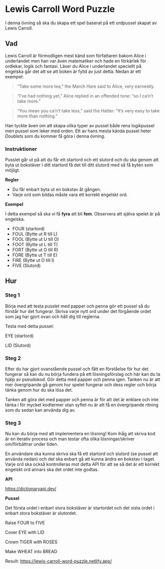# Lewis Carroll Word Puzzle

I denna övning så ska du skapa ett spel baserat på ett ordpussel skapat av Lewis Carroll.

## Vad

Lewis Carroll är förmodligen mest känd som författaren bakom Alice i underlandet men han var även matematiker och hade en förkärlek för ordlekar, logik och fantasi. Läser du Alice i underlandet speciellt på engelska går det att se att boken är fylld av just detta. Nedan är ett exempel:

> “Take some more tea,” the March Hare said to Alice, very earnestly.

> “I’ve had nothing yet,” Alice replied in an offended tone: “so I ca’n’t take more.” 

> “You mean you ca’n’t take less,” said the Hatter: “It’s very easy to take more than nothing.”

Han tyckte även om att skapa olika typer av pussel både rena logikpussel men pussel som leker med orden.
Ett av hans mesta kända pussel heter *Doublets* som du kommer få göra i denna övning.

### Instruktioner

Pusslet går ut på att du får ett startord och ett slutord och du ska genom att byta ut bokstäver i ditt startord få det till ditt slutord med så få byten som möjligt.

**Regler**
* Du får enbart byta ut en bokstav åt gången.
* Varje ord som bildas måste vara ett korrekt engelskt ord.

**Exempel**

I detta exempel så ska vi få **fyra** att bli **fem**. Observera att själva spelet är på engelska.

* FOUR (startord)
* FOUL (Bytte ut R till L)
* FOOL (Bytte ut U till O)
* FOOT (Bytte ut L till T)
* FORT (Bytte ut O till R)
* FORE (Bytte ut T till E)
* FIRE (Bytte ut O till I)
* FIVE (Slutord)


## Hur

### Steg 1 ###

Börja med att testa pusslet med papper och penna gör ett pussel så du förstår hur det fungerar.
Skriva varje nytt ord under det förgående ordet som jag har gjort ovan och håll dig till reglerna.

Testa med detta pussel:

EYE (startord)

LID (Slutord)

### Steg 2 ###

Efter du har gjort ovanstående pussel och fått en förståelse för hur det fungerar så kan du nu börja fundera på ett lösningsförslag och här kan du ta hjälp av pseudokod. Gör detta med papper och penna igen. Tanken nu är att mer övergripande gå genom hur spelet fungerar och dess regler och börja tänka genom hur du ska lösa det. 

Tanken att göra det med papper och penna är för att det är enklare och inte tänka i för mycket kodtermer utan syftet nu är att få en övergripande ritning som du sedan kan använda dig av.

### Steg 3 ###

Nu kan du börja med att implementera en lösning! Kom ihåg att skriva kod är en iterativ process och man testar ofta olika lösningar/skriver om/förbättrar under tiden.

En användare ska kunna skriva ska få ett startord och slutord (se pussel att använda nedan) och det ska enbart gå att kunna ändra en bokstav i taget. Varje ord ska också kontrolleras mot detta API för att se så det är ett korrekt engelskt ord annars ska det ordet inte godtas.

**API**

https://dictionaryapi.dev/


**Pussel**

Det första ordet i enbart stora bokstäver är startordet och det sista ordet i enbart stora bokstäver är slutordet.

Raise FOUR to FIVE

Cover EYE with LID

Crown TIGER with ROSES

Make WHEAT into BREAD

Result: https://lewis-carroll-word-puzzle.netlify.app/
